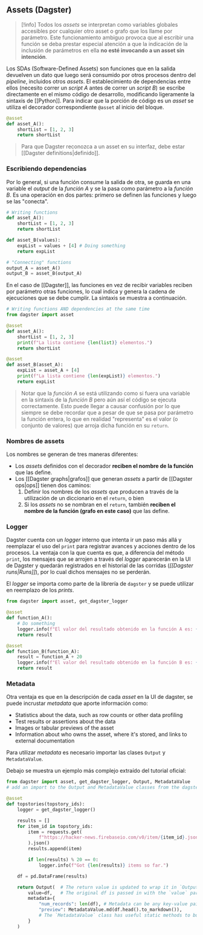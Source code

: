 ## Assets (Dagster)
> [!info] Todos los *assets* se interpretan como variables globales accesibles por cualquier otro asset o grafo que los llame por parámetro. Este funcionamiento ambiguo provoca que al escribir una función se deba prestar especial atención a que la indicación de la inclusión de parámetros en ella **no esté invocando a un asset sin intención**.

Los SDAs (Software-Defined Assets) son funciones que en la salida devuelven un dato que luego será consumido por otros procesos dentro del *pipeline*, incluidos otros *assets*. El establecimiento de dependencias entre ellos (necesito correr un *script A* antes de correr un *script B*) se escribe directamente en el mismo código de desarrollo, modificando ligeramente la sintaxis de [[Python]]. Para indicar que la porción de código es un *asset* se utiliza el decorador correspondiente `@asset` al inicio del bloque.

```python
@asset
def asset_A():
	shortList = [1, 2, 3]
	return shortList
```

> Para que Dagster reconozca a un asset en su interfaz, debe estar [[Dagster definitions|definido]].

### Escribiendo dependencias
Por lo general, si una función consume la salida de otra, se guarda en una variable el *output* de la *función A* y se la pasa como parámetro a la *función B*. Es una operación en dos partes: primero se definen las funciones y luego se las "conecta".

```python
# Writing functions
def asset_A():
	shortList = [1, 2, 3]
	return shortList

def asset_B(values):
	expList = values + [4] # Doing something
	return expList

# "Connecting" functions
output_A = asset_A()
output_B = asset_B(output_A)
```

En el caso de [[Dagster]], las funciones en vez de recibir variables reciben por parámetro otras funciones, lo cual indica y genera la cadena de ejecuciones que se debe cumplir. La sintaxis se muestra a continuación.

```python
# Writing functions AND dependencies at the same time
from dagster import asset

@asset
def asset_A():
	shortList = [1, 2, 3]
	print(f"La lista contiene {len(list)} elementos.")
	return shortList

@asset
def asset_B(asset_A):
	expList = asset_A + [4]
	print(f"La lista contiene {len(expList)} elementos.")
	return expList
```

> Notar que la *función A* se está utilizando como si fuera una variable en la sintaxis de la *función B* pero aún así el código se ejecuta correctamente. Esto puede llegar a causar confusión por lo que siempre se debe recordar que a pesar de que se pasa por parámetro la función entera, lo que en realidad "representa" es el valor (o conjunto de valores) que arroja dicha función en su `return`.

### Nombres de assets
Los nombres se generan de tres maneras diferentes:
- Los *assets* definidos con el decorador **reciben el nombre de la función** que las define.
- Los [[Dagster graphs|grafos]] que generan *assets* a partir de [[Dagster ops|ops]] tienen dos caminos:
	1. Definir los nombres de los *assets* que producen a través de la utilización de un diccionario en el `return`, o bien
	2. Si los *assets* no se nombran en el `return`, también **reciben el nombre de la función (grafo en este caso)** que las define.

### Logger
Dagster cuenta con un *logger* interno que intenta ir un paso más allá y reemplazar el uso del `print` para registrar avances y acciones dentro de los procesos. La ventaja con la que cuenta es que, a diferencia del método `print`, los mensajes que se arrojen a través del *logger* aparecerán en la UI de Dagster y quedarán registrados en el historial de las corridas (*[[Dagster runs|Runs]]*), por lo cual dichos mensajes no se perderán.

El *logger* se importa como parte de la librería de `dagster` y se puede utilizar en reemplazo de los *prints*.

```python
from dagster import asset, get_dagster_logger

@asset
def function_A():
	# Do something
	logger.info(f"El valor del resultado obtenido en la función A es: {result}")
	return result

@asset
def function_B(function_A):
	result = function_A + 20
	logger.info(f"El valor del resultado obtenido en la función B es: {result}")
	return result
```

### Metadata
Otra ventaja es que en la descripción de cada *asset* en la UI de dagster, se puede incrustar *metadata* que aporte información como:
- Statistics about the data, such as row counts or other data profiling
- Test results or assertions about the data
- Images or tabular previews of the asset
- Information about who owns the asset, where it's stored, and links to external documentation

Para utilizar *metadata* es necesario importar las clases `Output` y `MetadataValue`.

Debajo se muestra un ejemplo más complejo extraído del tutorial oficial:
```python
from dagster import asset, get_dagster_logger, Output, MetadataValue
# add an import to the Output and MetadataValue classes from the dagster library

@asset
def topstories(topstory_ids):
    logger = get_dagster_logger()

    results = []
    for item_id in topstory_ids:
        item = requests.get(
            f"https://hacker-news.firebaseio.com/v0/item/{item_id}.json"
        ).json()
        results.append(item)

        if len(results) % 20 == 0:
            logger.info(f"Got {len(results)} items so far.")

    df = pd.DataFrame(results)

    return Output(  # The return value is updated to wrap it in `Output` class
        value=df,   # The original df is passed in with the `value` parameter
        metadata={
            "num_records": len(df), # Metadata can be any key-value pair
            "preview": MetadataValue.md(df.head().to_markdown()),
            # The `MetadataValue` class has useful static methods to build Metadata
        }
    )

```